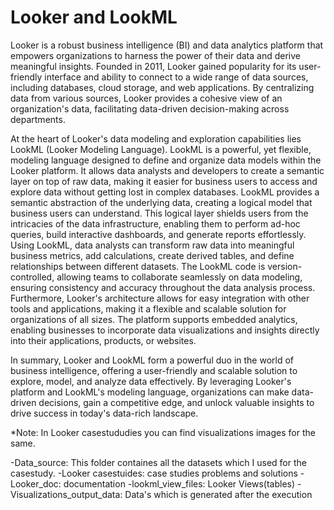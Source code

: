 # Looker and LookML

Looker is a robust business intelligence (BI) and data analytics platform that empowers organizations to harness the power of their data and derive meaningful insights. Founded in 2011, Looker gained popularity for its user-friendly interface and ability to connect to a wide range of data sources, including databases, cloud storage, and web applications. By centralizing data from various sources, Looker provides a cohesive view of an organization's data, facilitating data-driven decision-making across departments.

At the heart of Looker's data modeling and exploration capabilities lies LookML (Looker Modeling Language). LookML is a powerful, yet flexible, modeling language designed to define and organize data models within the Looker platform. It allows data analysts and developers to create a semantic layer on top of raw data, making it easier for business users to access and explore data without getting lost in complex databases.
LookML provides a semantic abstraction of the underlying data, creating a logical model that business users can understand. This logical layer shields users from the intricacies of the data infrastructure, enabling them to perform ad-hoc queries, build interactive dashboards, and generate reports effortlessly.
Using LookML, data analysts can transform raw data into meaningful business metrics, add calculations, create derived tables, and define relationships between different datasets. The LookML code is version-controlled, allowing teams to collaborate seamlessly on data modeling, ensuring consistency and accuracy throughout the data analysis process.
Furthermore, Looker's architecture allows for easy integration with other tools and applications, making it a flexible and scalable solution for organizations of all sizes. The platform supports embedded analytics, enabling businesses to incorporate data visualizations and insights directly into their applications, products, or websites.

In summary,
Looker and LookML form a powerful duo in the world of business intelligence, offering a user-friendly and scalable solution to explore, model, and analyze data effectively. By leveraging Looker's platform and LookML's modeling language, organizations can make data-driven decisions, gain a competitive edge, and unlock valuable insights to drive success in today's data-rich landscape.

*Note: In Looker casestududies you can find visualizations images for the same.

-Data_source: This folder containes all the datasets which I used for the casestudy.
-Looker casestuides: case studies problems and solutions
-Looker_doc: documentation
-lookml_view_files: Looker Views(tables) 
-Visualizations_output_data: Data's which is generated after the execution
